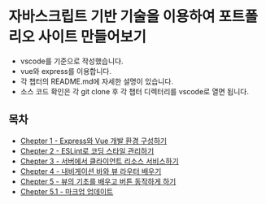 # 자바스크립트 기반 기술을 이용하여 포트폴리오 사이트 만들어보기
- vscode를 기준으로 작성했습니다.
- vue와 express를 이용합니다.
- 각 챕터의 README.md에 자세한 설명이 있습니다.
- 소스 코드 확인은 각 git clone 후 각 챕터 디렉터리를 vscode로 열면 됩니다.
## 목차
- [Chepter 1 - Express와 Vue 개발 환경 구성하기](https://github.com/windbella/portfolio-challenge/tree/master/ch1)
- [Chepter 2 - ESLint로 코딩 스타일 관리하기](https://github.com/windbella/portfolio-challenge/tree/master/ch2)
- [Chepter 3 - 서버에서 클라이언트 리소스 서비스하기](https://github.com/windbella/portfolio-challenge/tree/master/ch3)
- [Chepter 4 - 내비게이션 바와 뷰 라우터 배우기](https://github.com/windbella/portfolio-challenge/tree/master/ch4)
- [Chepter 5 - 뷰의 기초를 배우고 버튼 동작하게 하기](https://github.com/windbella/portfolio-challenge/tree/master/ch5)
- [Chepter 5.1 - 마크업 업데이트](https://github.com/windbella/portfolio-challenge/tree/master/ch5.1)
